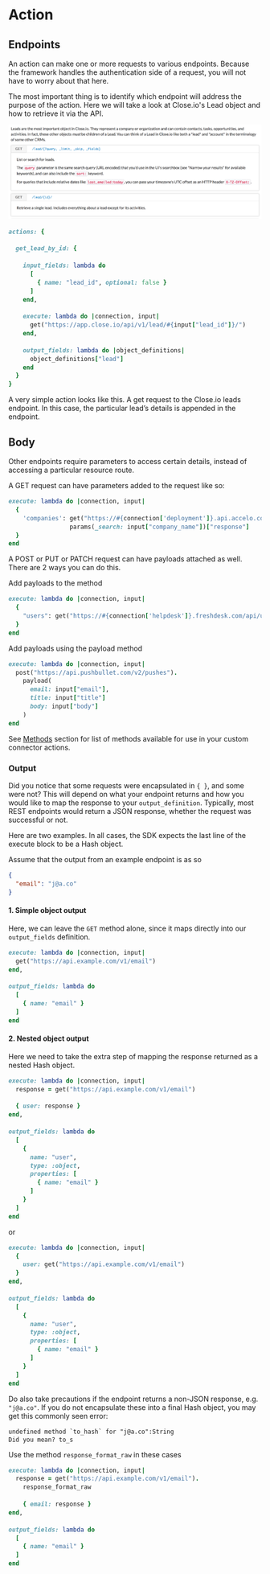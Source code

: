 # Action

## Endpoints

An action can make one or more requests to various endpoints. Because the framework handles the authentication side of a request, you will not have to worry about that here.

The most important thing is to identify which endpoint will address the purpose of the action. Here we will take a look at Close.io's Lead object and how to retrieve it via the API.

![close.io get lead object image](/assets/images/closeio-doc.png)

```ruby
actions: {

  get_lead_by_id: {

    input_fields: lambda do
      [
        { name: "lead_id", optional: false }
      ]
    end,

    execute: lambda do |connection, input|
      get("https://app.close.io/api/v1/lead/#{input["lead_id"]}/")
    end,

    output_fields: lambda do |object_definitions|
      object_definitions["lead"]
    end
  }
}
```

A very simple action looks like this. A get request to the Close.io leads endpoint. In this case, the particular lead’s details is appended in the endpoint.

## Body

Other endpoints require parameters to access certain details, instead of accessing a particular resource route.

A GET request can have parameters added to the request like so:

```ruby
execute: lambda do |connection, input|
  {
    'companies': get("https://#{connection['deployment']}.api.accelo.com/api/v0/companies.json").
                 params(_search: input["company_name"])["response"]
  }
end
```

A POST or PUT or PATCH request can have payloads attached as well. There are 2 ways you can do this.

Add payloads to the method

```ruby
execute: lambda do |connection, input|
  {
    "users": get("https://#{connection['helpdesk']}.freshdesk.com/api/users.json", input)["results"]
  }
end
```

Add payloads using the payload method

```ruby
execute: lambda do |connection, input|
  post("https://api.pushbullet.com/v2/pushes").
    payload(
      email: input["email"],
      title: input["title"]
      body: input["body"]
    )
end
```

See [Methods](/developing-connectors/sdk/methods.md) section for list of methods available for use in your custom connector actions.

### Output

Did you notice that some requests were encapsulated in `{ }`, and some were not? This will depend on what your endpoint returns and how you would like to map the response to your `output_definition`. Typically, most REST endpoints would return a JSON response, whether the request was successful or not.

Here are two examples. In all cases, the SDK expects the last line of the execute block to be a Hash object.

Assume that the output from an example endpoint is as so

```json
{
  "email": "j@a.co"
}
```

#### 1. Simple object output

Here, we can leave the `GET` method alone, since it maps directly into our `output_fields` definition.

```ruby
execute: lambda do |connection, input|
  get("https://api.example.com/v1/email")
end,

output_fields: lambda do
  [
    { name: "email" }
  ]
end
```


#### 2. Nested object output

Here we need to take the extra step of mapping the response returned as a nested Hash object.

```ruby
execute: lambda do |connection, input|
  response = get("https://api.example.com/v1/email")

  { user: response }
end,

output_fields: lambda do
  [
    {
      name: "user",
      type: :object,
      properties: [
        { name: "email" }
      ]
    }
  ]
end
```

or

```ruby
execute: lambda do |connection, input|
  {
    user: get("https://api.example.com/v1/email")
  }
end,

output_fields: lambda do
  [
    {
      name: "user",
      type: :object,
      properties: [
        { name: "email" }
      ]
    }
  ]
end
```

Do also take precautions if the endpoint returns a non-JSON response, e.g. `"j@a.co"`. If you do not encapsulate these into a final Hash object, you may get this commonly seen error:

```
undefined method `to_hash` for "j@a.co":String
Did you mean? to_s
```

Use the method `response_format_raw` in these cases

```ruby
execute: lambda do |connection, input|
  response = get("https://api.example.com/v1/email").
    response_format_raw

    { email: response }
end,

output_fields: lambda do
  [
    { name: "email" }
  ]
end
```
